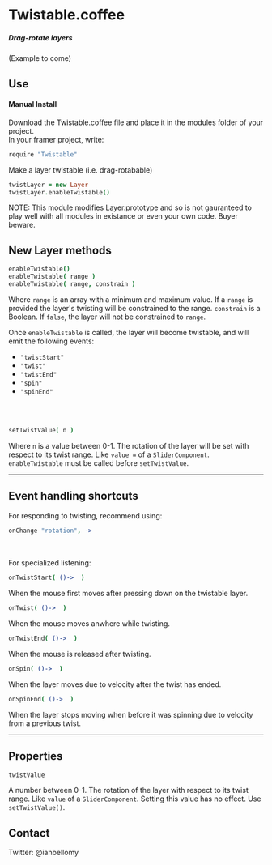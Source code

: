 # Twistable.coffee

##### Drag-rotate layers

(Example to come)



## Use

<!-- #### Option 1 : Framer Modules<br>
<a href='https://open.framermodules.com/Twistable'><img alt='Install with Framer Modules' src='https://www.framermodules.com/assets/badge@2x.png' width='160' height='40' /></a>
 -->
#### Manual Install<br>
Download the Twistable.coffee file and place it in the modules folder of your project.<br>
In your framer project, write:

````coffeescript
require "Twistable"
````

Make a layer twistable (i.e. drag-rotabable)

````coffeescript
twistLayer = new Layer
twistLayer.enableTwistable()
````

NOTE: This module modifies Layer.prototype and so is not gauranteed to play well with all modules in existance or even your own code. Buyer beware. 

## New Layer methods


````coffeescript
enableTwistable()
enableTwistable( range )
enableTwistable( range, constrain )
````

Where `range` is an array with a minimum and maximum value. If a `range` is provided the layer's twisting will be constrained to the range.
`constrain` is a Boolean. If `false`, the layer will not be constrained to `range`.

Once `enableTwistable` is called, the layer will become twistable, and will emit the following events: 

- `"twistStart"`
- `"twist"`
- `"twistEnd"` 
- `"spin"`
- `"spinEnd"`

<br><br>
````coffeescript
setTwistValue( n )
````
Where `n` is a value between 0-1. The rotation of the layer will be set with respect to its twist range. Like `value =` of a `SliderComponent`. `enableTwistable` must be called before `setTwistValue`.

---
## Event handling shortcuts

For responding to twisting, recommend using:

````coffeeScript
onChange "rotation", ->
````
<br><br>
For specialized listening:

````coffeeScript
onTwistStart( ()->  )
````
When the mouse first moves after pressing down on the twistable layer.<br>


````coffeeScript
onTwist( ()->  )
````
When the mouse moves anwhere while twisting.


````coffeeScript
onTwistEnd( ()->  )
````
When the mouse is released after twisting.


````coffeeScript
onSpin( ()->  )
````
When the layer moves due to velocity after the twist has ended.


````coffeeScript
onSpinEnd( ()->  )
````
When the layer stops moving when before it was spinning due to velocity from a previous twist.



---
## Properties

````coffeescript
twistValue
````
A number between 0-1. The rotation of the layer with respect to its twist range. Like `value` of a `SliderComponent`. Setting this value has no effect. Use `setTwistValue()`.




## Contact
Twitter: @ianbellomy

